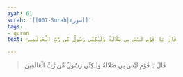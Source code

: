 ```yaml
---
ayah: 61
surah: '[[007-Surah|سورة]]'
tags:
- quran
text: قَالَ يَا قَوْمِ لَيْسَ بِي ضَلَالَةٌ وَلَـٰكِنِّي رَسُولٌ مِّن رَّبِّ الْعَالَمِينَ

---
```

> قَالَ يَا قَوْمِ لَيْسَ بِي ضَلَالَةٌ وَلَـٰكِنِّي رَسُولٌ مِّن رَّبِّ الْعَالَمِينَ
